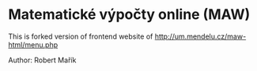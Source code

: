 Matematické výpočty online (MAW)
================================

This is forked version of frontend website of http://um.mendelu.cz/maw-html/menu.php

Author: Robert Mařík